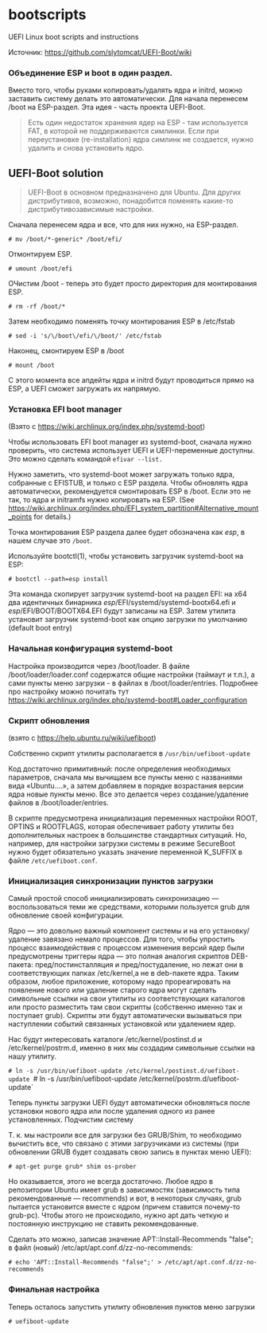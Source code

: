 # bootscripts
UEFI Linux boot scripts and instructions

Источник: https://github.com/slytomcat/UEFI-Boot/wiki
### Объединение ESP и boot в один раздел. ###
Вместо того, чтобы руками копировать/удалять ядра и initrd, можно заставить систему делать это автоматически. Для начала перенесем /boot на ESP-раздел. 
Эта идея - часть проекта UEFI-Boot.
> Есть один недостаток хранения ядер на ESP - там используется FAT, в которой не поддерживаются симлинки. Если при переустановке (re-installation) ядра симлинк не создается, нужно удалить и снова установить ядро.

## UEFI-Boot solution ##
> UEFI-Boot в основном предназначено для Ubuntu. Для других дистрибутивов, возможно, понадобится поменять какие-то дистрибутивозависимые настройки.

Сначала перенесем ядра и все, что для них нужно, на ESP-раздел.

`# mv /boot/*-generic* /boot/efi/`

Отмонтируем ESP.

`# umount /boot/efi`

ОЧистим /boot - теперь это будет просто директория для монтирования ESP. 

`# rm -rf /boot/*`

Затем необходимо поменять точку монтирования ESP в /etc/fstab

`# sed -i 's/\/boot\/efi/\/boot/' /etc/fstab`

Наконец, смонтируем ESP в /boot

`# mount /boot`

С этого момента все апдейты ядра и initrd будут проводиться прямо на ESP, а UEFI сможет загружать их напрямую.

### Установка EFI boot manager
(Взято с https://wiki.archlinux.org/index.php/systemd-boot)

Чтобы использовать EFI boot manager из systemd-boot, сначала нужно проверить, что система использует UEFI и UEFI-переменные доступны. Это можно сделать командой `efivar --list.`

Нужно заметить, что systemd-boot может загружать только ядра, собранные с EFISTUB, и только с ESP раздела. Чтобы обновлять ядра автоматически, рекомендуется смонтировать ESP в /boot. Если это не так, то ядра и initramfs нужно копировать на ESP. (See https://wiki.archlinux.org/index.php/EFI_system_partition#Alternative_mount_points for details.)

Точка монтирования ESP раздела далее будет обозначена как *esp*, в нашем случае это `/boot`.

Используйте bootctl(1), чтобы установить загрузчик systemd-boot на ESP:

`# bootctl --path=esp install`

Эта команда скопирует загрузчик systemd-boot на раздел EFI: на x64 два идентичных бинарника *esp*/EFI/systemd/systemd-bootx64.efi и *esp*/EFI/BOOT/BOOTX64.EFI будут записаны на ESP. Затем утилита установит загрузчик systemd-boot как опцию загрузки по умолчанию (default boot entry) 

### Начальная конфигурация systemd-boot
Настройка производится через /boot/loader. В файле /boot/loader/loader.conf содержатся общие настройки (таймаут и т.п.), а сами пункты меню загрузки - в файлах в /boot/loader/entries. Подробнее про настройку можно почитать тут https://wiki.archlinux.org/index.php/systemd-boot#Loader_configuration

### Скрипт обновления
(взято с https://help.ubuntu.ru/wiki/uefiboot)

Собственно скрипт утилиты располагается в `/usr/bin/uefiboot-update`

Код достаточно примитивный: после определения необходимых параметров, сначала мы вычищаем все пункты меню с названиями вида «Ubuntu….», а затем добавляем в порядке возрастания версии ядра новые пункты меню. Все это делается через создание/удаление файлов в /boot/loader/entries.

В скрипте предусмотрена инициализация переменных настройки ROOT, OPTINS и ROOTFLAGS, которая обеспечивает работу утилиты без дополнительных настроек в большинстве стандартных ситуаций. Но, например, для настройки загрузки системы в режиме SecureBoot нужно будет обязательно указать значение переменной K_SUFFIX в файле `/etc/uefiboot.conf`.

### Инициализация синхронизации пунктов загрузки

Самый простой способ инициализировать синхронизацию — воспользоваться теми же средствами, которыми пользуется grub для обновление своей конфигурации.

Ядро — это довольно важный компонент системы и на его установку/удаление завязано немало процессов. Для того, чтобы упростить процесс взаимодействия с процессом изменения версий ядер были предусмотрены триггеры ядра — это полная аналогия скриптов DEB-пакета: пред/постинсталляция и пред/постудаление, но лежат они в соответствующих папках /etc/kernel,а не в deb-пакете ядра. Таким образом, любое приложение, которому надо прореагировать на появление нового или удаление старого ядра могут сделать символьные ссылки на свои утилиты из соответствующих каталогов или просто разместить там свои скрипты (собственно именно так и поступает grub). Скрипты эти будут автоматически вызываться при наступлении событий связанных установкой или удалением ядер.

Нас будут интересовать каталоги /etc/kernel/postinst.d и /etc/kernel/postrm.d, именно в них мы создадим символьные ссылки на нашу утилиту.

`# ln -s /usr/bin/uefiboot-update /etc/kernel/postinst.d/uefiboot-update
`# ln -s /usr/bin/uefiboot-update /etc/kernel/postrm.d/uefiboot-update`

Теперь пункты загрузки UEFI будут автоматически обновляться после установки нового ядра или после удаления одного из ранее установленных.
Подчистим систему

Т. к. мы настроили все для загрузки без GRUB/Shim, то необходимо вычистить все, что связано с этими загрузчиками из системы (при обновлении GRUB будет создавать свою запись в пунктах меню UEFI):

`# apt-get purge grub* shim os-prober`

Но оказывается, этого не всегда достаточно. Любое ядро в репозитории Ubuntu имеет grub в зависимостях (зависимость типа рекомендованные — recommends) и вот, в некоторых случаях, grub пытается установится вместе с ядром (причем ставится почему-то grub-pc). Чтобы этого не происходило, нужно apt дать четкую и постоянную инструкцию не ставить рекомендованные.

Сделать это можно, записав значение APT::Install-Recommends "false"; в файл (новый) /etc/apt/apt.conf.d/zz-no-recommends:

`# echo 'APT::Install-Recommends "false";' > /etc/apt/apt.conf.d/zz-no-recommends`

### Финальная настройка

Теперь осталось запустить утилиту обновления пунктов меню загрузки

`# uefiboot-update`
